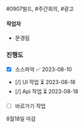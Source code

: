 #0907빌드, #주간회의, #광고


#### 작업자
 - 문경림

### 진행도


- [x] 소스파악 ✅ 2023-08-10
- [/] UI 작업 ⏳ 2023-08-18
- [/] Api 작업 ⏳ 2023-08-18
- [ ] 바로가기 작업



8월18일 마감
